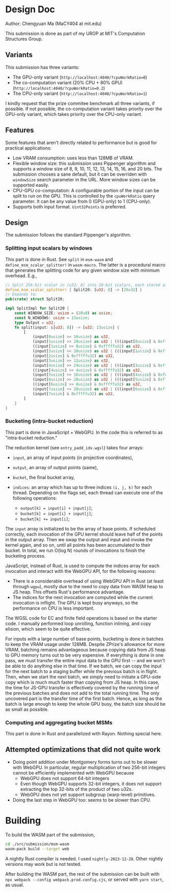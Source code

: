 # Design Doc

Author: Chengyuan Ma (MaCY404 at mit.edu)

This submission is done as part of my UROP at MIT's Computation Structures Group.

## Variants

This submission has three variants:

- The GPU-only variant (`http://localhost:4040/?cpuWorkRatio=0`)
- The co-computation variant (20% CPU + 80% GPU) (`http://localhost:4040/?cpuWorkRatio=0.2`)
- The CPU-only variant (`http://localhost:4040/?cpuWorkRatio=1`)

I kindly request that the prize commitee benchmark all three variants, if
possible. If not possible, the co-computation variant takes priority over the
GPU-only variant, which takes priority over the CPU-only variant.

## Features

Some features that aren't directly related to performance but is good for
practical applications:

- Low VRAM consumption: uses less than 128MB of VRAM.
- Flexible window size: this submission uses Pippenger algorithm and supports a
  window size of 8, 9, 10, 11, 12, 13, 14, 15, 16, and 20 bits. The submission
  chooses a sane default, but it can be overriden with `windowSize` search
  parameter in the URL. More window sizes can be supported easily.
- CPU-GPU co-computation: A configurable portion of the input can be split to
  run on the GPU. This is controlled by the `cpuWorkRatio` query parameter. It can
  be any value from 0 (GPU-only) to 1 (CPU-only).
- Supports both input format. `Uint32Points` is preferred.

## Design

The submission follows the standard Pippenger's algorithm.

### Splitting input scalars by windows

This part is done in Rust. See `split` in `msm-wasm` and
`define_msm_scalar_splitter!` in `wasm-macro`.
The latter is a procedural macro that generates the splitting code for
any given window size with minimum overhead. E.g.,

```rust
// Split 256-bit scalar in [u32; 8] into 20-bit scalars, each stored as u32s
define_msm_scalar_splitter! { Split20: [u32; 8] -> [20u32] }
// Expands to:
pub(crate) struct Split20;

impl SplitImpl for Split20 {
    const WINDOW_SIZE: usize = (20u8) as usize;
    const N_WINDOWS: usize = 13usize;
    type Output = u32;
    fn split(input: &[u32; 8]) -> [u32; 13usize] {
        [
            (input[0usize] >> 16usize) as u32,
            (input[1usize] >> 28usize) as u32 | (((input[0usize] & 0xffffu32) as u32) << 4usize),
            ((input[1usize] >> 8usize) & 0xfffffu32) as u32,
            (input[2usize] >> 20usize) as u32 | (((input[1usize] & 0xffu32) as u32) << 12usize),
            (input[2usize] & 0xfffffu32) as u32,
            (input[3usize] >> 12usize) as u32,
            (input[4usize] >> 24usize) as u32 | (((input[3usize] & 0xfffu32) as u32) << 8usize),
            ((input[4usize] >> 4usize) & 0xfffffu32) as u32,
            (input[5usize] >> 16usize) as u32 | (((input[4usize] & 0xfu32) as u32) << 16usize),
            (input[6usize] >> 28usize) as u32 | (((input[5usize] & 0xffffu32) as u32) << 4usize),
            ((input[6usize] >> 8usize) & 0xfffffu32) as u32,
            (input[7usize] >> 20usize) as u32 | (((input[6usize] & 0xffu32) as u32) << 12usize),
            (input[7usize] & 0xfffffu32) as u32,
        ]
    }
}
```

### Bucketing (intra-bucket reduction)

This part is done in JavaScript + WebGPU. In the code this is referred to as
"intra-bucket reduction."

The reduction kernel (see `entry_padd_idx.wgsl`) takes four arrays:

- `input`, an array of input points (in projective coordinates),
- `output`, an array of output points (same),
- `bucket`, the final bucket array,
- `indices`: an array which has up to three indices `(i, j, k)` for each thread. Depending
  on the flags set, each thread can execute one of the following operations:

  - `output[k] = input[i] + input[j]`;
  - `bucket[k] = input[i] + input[j]`;
  - `bucket[k] += input[i]`;

The `input` array is initialized to be the array of base points. If scheduled
correctly, each invocation of the GPU kernel should leave half of the points
in the output array. Then we swap the output and input and invoke
the kernel again, and so on, until all points has been accumulated to their bucket.
In total, we run O(log N) rounds of invocations to finish the bucketing
process.

JavaScript, instead of Rust, is used to compute the indices array for each
invocation and interact with the WebGPU API, for the following reasons:

- There is a considerable overhead of using WebGPU API in Rust
  (at least through `wgpu`), mostly due to the need to copy data from WASM
  heap to JS heap. This offsets Rust's performance advantage.
- The indices for the next invocation are computed while the current
  invocation is inflight. The GPU is kept busy anyways, so the performance on
  CPU is less important.

The WGSL code for EC and finite field operations is based on the starter code. I
manually performed loop unrolling, function inlining, and copy elision, which
seem to be quite effective.

For inputs with a large number of base points, bucketing is done in batches to
keep the VRAM usage under 128MB. Despite ZPrize's allowance for more VRAM, batching remains advantageous because copying data from JS
heap to GPU memory turns out to be very expensive. If everything is done in one pass, we
must transfer the entire input data to the GPU first -- and we won't be able to do
anything else in that time. If we batch, we can copy the input for the next batch to a staging buffer while the previous batch is in flight. Then, when we start the next batch, we simply need
to initiate a GPU-side copy which is much much faster than copying from JS heap.
In this case, the time for JS-GPU transfer is effectively covered by the running time of the
previous batches and does not add to the total running time. The only uncovered part is the transfer time of the first batch. Hence, as long as the batch is large enough to keep the whole GPU busy,
the batch size should be as small as possible.

### Computing and aggregating bucket MSMs

This part is done in Rust and parallelized with Rayon. Nothing special here.

## Attempted optimizations that did not quite work

- Doing point addition under Montgomery forms turns out to be slower with
  WebGPU. In particular, regular multiplication of two 256-bit integers cannot be
  efficiently implemented with WebGPU because
  - WebGPU does not support 64-bit integers
  - Even though WebGPU supports 32-bit integers, it does not support extracting the top 32-bits of
    the product of two u32s.
  - WebGPU does not yet support subgroup (warp-level) primitives.
- Doing the last step in WebGPU too: seems to be slower than CPU.

# Building

To build the WASM part of the submission,

```bash
cd ./src/submission/msm-wasm
wasm-pack build --target web
```

A nightly Rust compiler is needed. I used `nightly-2023-12-28`. Other nightly
versions may work but is not tested.

After building the WASM part, the rest of the submission can be built
with `npx webpack --config webpack.prod.config.cjs`, or served
with `yarn start`, as usual.
